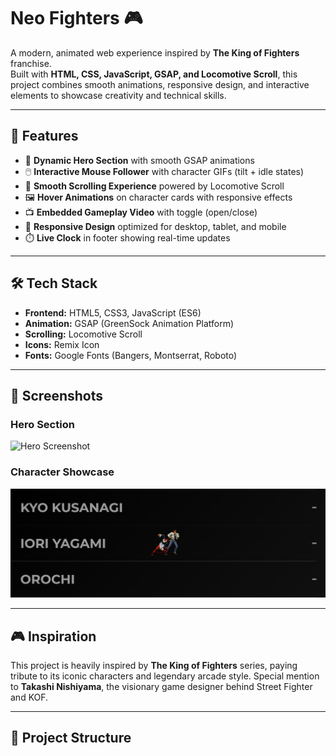 # Neo Fighters 🎮

A modern, animated web experience inspired by **The King of Fighters** franchise.  
Built with **HTML, CSS, JavaScript, GSAP, and Locomotive Scroll**, this project combines smooth animations, responsive design, and interactive elements to showcase creativity and technical skills.

---

## 🚀 Features

- 🎥 **Dynamic Hero Section** with smooth GSAP animations
- 🖱️ **Interactive Mouse Follower** with character GIFs (tilt + idle states)
- 📜 **Smooth Scrolling Experience** powered by Locomotive Scroll
- 🖼️ **Hover Animations** on character cards with responsive effects
- 📺 **Embedded Gameplay Video** with toggle (open/close)
- 📱 **Responsive Design** optimized for desktop, tablet, and mobile
- ⏱️ **Live Clock** in footer showing real-time updates

---

## 🛠️ Tech Stack

- **Frontend:** HTML5, CSS3, JavaScript (ES6)
- **Animation:** GSAP (GreenSock Animation Platform)
- **Scrolling:** Locomotive Scroll
- **Icons:** Remix Icon
- **Fonts:** Google Fonts (Bangers, Montserrat, Roboto)

---

## 📸 Screenshots

### Hero Section
![Hero Screenshot](prev-1.png)

### Character Showcase
![Character GIFs](prev-2.png)

---

## 🎮 Inspiration

This project is heavily inspired by **The King of Fighters** series, paying tribute to its iconic characters and legendary arcade style. Special mention to **Takashi Nishiyama**, the visionary game designer behind Street Fighter and KOF.

---

## 📂 Project Structure


